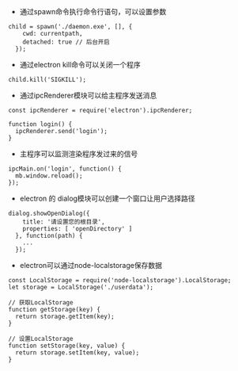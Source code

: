 - 通过spawn命令执行命令行语句，可以设置参数

```
child = spawn('./daemon.exe', [], {
    cwd: currentpath,
    detached: true // 后台开启
  });
```

- 通过electron kill命令可以关闭一个程序

```
child.kill('SIGKILL');
```

- 通过ipcRenderer模块可以给主程序发送消息

```
const ipcRenderer = require('electron').ipcRenderer;

function login() {
  ipcRenderer.send('login');
}
```

- 主程序可以监测渲染程序发过来的信号

```
ipcMain.on('login', function() {
  mb.window.reload();
});
```

- electron 的 dialog模块可以创建一个窗口让用户选择路径

```
dialog.showOpenDialog({
    title: '请设置您的根目录',
    properties: [ 'openDirectory' ]
  }, function(path) {
    ...
  });
```

- electron可以通过node-localstorage保存数据

```
const LocalStorage = require('node-localstorage').LocalStorage;
let storage = LocalStorage('./userdata');

// 获取LocalStorage
function getStorage(key) {
  return storage.getItem(key);
}

// 设置LocalStorage
function setStorage(key, value) {
  return storage.setItem(key, value);
}
```
